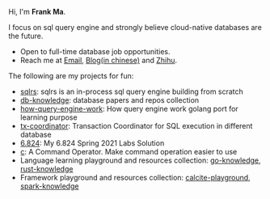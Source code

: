 Hi, I'm **Frank Ma**.

I focus on sql query engine and strongly believe cloud-native databases are the future.

- Open to full-time database job opportunities.
- Reach me at [Email](mailto:fedomn.ma@gmail.com), [Blog(in chinese)](https://frankma.me) and [Zhihu](https://www.zhihu.com/people/fedomn).

The following are my projects for fun:

- [sqlrs](https://github.com/Fedomn/sqlrs): sqlrs is an in-process sql query engine building from scratch
- [db-knowledge](https://github.com/Fedomn/db-knowledge): database papers and repos collection
- [how-query-engine-work](https://github.com/Fedomn/how-query-engine-work): How query engine work golang port for learning purpose
- [tx-coordinator](https://github.com/Fedomn/tx-coordinator): Transaction Coordinator for SQL execution in different database
- [6.824](https://github.com/Fedomn/6.824): My 6.824 Spring 2021 Labs Solution
- [c](https://github.com/Fedomn/c): A Command Operator. Make command operation easier to use
- Language learning playground and resources collection: [go-knowledge](https://github.com/Fedomn/go-knowledge), [rust-knowledge](https://github.com/Fedomn/rust-knowledge)
- Framework playground and resources collection: [calcite-playground](https://github.com/Fedomn/calcite-playground), [spark-knowledge](https://github.com/Fedomn/spark-knowledge)
